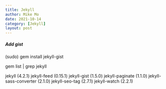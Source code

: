 ```yaml
---
title: Jekyll
author: Mike Mo
date: 2021-10-14
category: [Jekyll]
layout: post
---
```


##### Add gist

(sudo) gem install jekyll-gist

gem list | grep jekyll

jekyll (4.2.1)
jekyll-feed (0.15.1)
jekyll-gist (1.5.0)
jekyll-paginate (1.1.0)
jekyll-sass-converter (2.1.0)
jekyll-seo-tag (2.7.1)
jekyll-watch (2.2.1)
